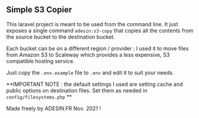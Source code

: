 ## Simple S3 Copier


This laravel project is meant to be used from the command line.
It just exposes a single command `adesin:s3-copy` that copies all the contents from the source bucket to the destination 
bucket. 

Each bucket can be on a different region / provider : I used it to move files from Amazon S3 to Scaleway which provides 
a less expensive, S3 compatible hosting service.

Just copy the `.env.example` file to `.env` and edit it to suit your needs.

**IMPORTANT NOTE : the default settings I used are setting cache and public options on destination files. 
Set them as needed in `config/filesystems.php` **


Made freely by ADESIN.FR Nov. 2021 !
